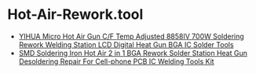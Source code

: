 # Hot-Air-Rework.tool
- [YIHUA Micro Hot Air Gun C/F Temp Adjusted 8858IV 700W Soldering Rework Welding Station LCD Digital Heat Gun BGA IC Solder Tools](https://www.aliexpress.us/item/3256806674398972.html)
- [SMD Soldering Iron Hot Air 2 in 1 BGA Rework Solder Station Heat Gun Desoldering Repair For Cell-phone PCB IC Welding Tools Kit](https://www.aliexpress.us/item/3256806632891837.html)
